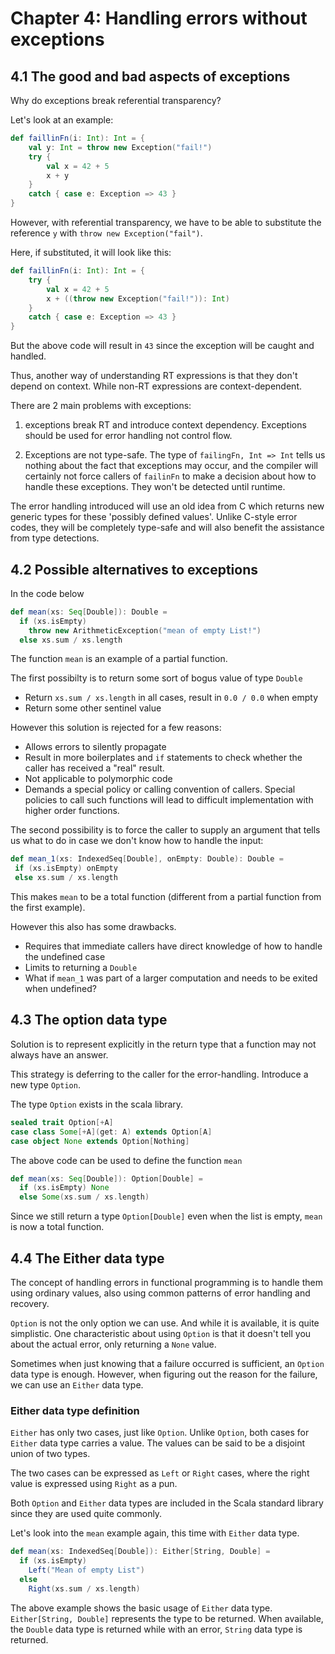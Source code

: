 # Chapter 4: Handling errors without exceptions

## 4.1 The good and bad aspects of exceptions

Why do exceptions break referential transparency?

Let's look at an example:

```scala
def faillinFn(i: Int): Int = {
    val y: Int = throw new Exception("fail!")
    try {
        val x = 42 + 5
        x + y
    }
    catch { case e: Exception => 43 }
}
```

However, with referential transparency, we have to be able to substitute the reference `y` with `throw new Exception("fail")`.

Here, if substituted, it will look like this:

```scala
def faillinFn(i: Int): Int = {
    try {
        val x = 42 + 5
        x + ((throw new Exception("fail!")): Int)
    }
    catch { case e: Exception => 43 }
}
```

But the above code will result in `43` since the exception will be caught and handled.

Thus, another way of understanding RT expressions is that they don't depend on context. While non-RT expressions are context-dependent.

There are 2 main problems with exceptions:

1. exceptions break RT and introduce context dependency. Exceptions should be used for error handling not control flow.

2. Exceptions are not type-safe. The type of `failingFn, Int => Int` tells us nothing about the fact that exceptions may occur, and the compiler will certainly not force callers of `failinFn` to make a decision about how to handle these exceptions. They won't be detected until runtime.

The error handling introduced will use an old idea from C which returns new generic types for these 'possibly defined values'. Unlike C-style error codes, they will be completely type-safe and will also benefit the assistance from type detections.

## 4.2 Possible alternatives to exceptions

In the code below

```scala
def mean(xs: Seq[Double]): Double = 
  if (xs.isEmpty)
    throw new ArithmeticException("mean of empty List!")
  else xs.sum / xs.length
```

The function `mean` is an example of a partial function. 

The first possibilty is to return some sort of bogus value of type `Double`
- Return `xs.sum / xs.length` in all cases, result in `0.0 / 0.0` when empty
- Return some other sentinel value

However this solution is rejected for a few reasons:
 - Allows errors to silently propagate
 - Result in more boilerplates and `if` statements to check whether the caller has received a "real" result.
 - Not applicable to polymorphic code
 - Demands a special policy or calling convention of callers. Special policies to call such functions will lead to difficult implementation with higher order functions.

 The second possibility is to force the caller to supply an argument that tells us what to do in case we don't know how to handle the input:

 ```scala
 def mean_1(xs: IndexedSeq[Double], onEmpty: Double): Double =
  if (xs.isEmpty) onEmpty
  else xs.sum / xs.length
```

This makes `mean` to be a total function (different from a partial function from the first example). 

However this also has some drawbacks.
 - Requires that immediate callers have direct knowledge of how to handle the undefined case
 - Limits to returning a `Double`
 - What if `mean_1` was part of a larger computation and needs to be exited when undefined?

## 4.3 The option data type

Solution is to represent explicitly in the return type that a function may not always have an answer.

This strategy is deferring to the caller for the error-handling. Introduce a new type `Option`. 

The type `Option` exists in the scala library.

```scala
sealed trait Option[+A]
case class Some[+A](get: A) extends Option[A]
case object None extends Option[Nothing]
```

The above code can be used to define the function `mean`

```scala
def mean(xs: Seq[Double]): Option[Double] =
  if (xs.isEmpty) None
  else Some(xs.sum / xs.length)
```

Since we still return a type `Option[Double]` even when the list is empty, `mean` is now a total function. 

## 4.4 The Either data type

The concept of handling errors in functional programming is to handle them using ordinary values, also using common patterns of error handling and recovery.

`Option` is not the only option we can use. And while it is available, it is quite simplistic. One characteristic about using `Option` is that it doesn't tell you about the actual error, only returning a `None` value.

Sometimes when just knowing that a failure occurred is sufficient, an `Option` data type is enough. However, when figuring out the reason for the failure, we can use an `Either` data type.

### Either data type definition

`Either` has only two cases, just like `Option`. Unlike `Option`, both cases for `Either` data type carries a value. The values can be said to be a disjoint union of two types.

The two cases can be expressed as `Left` or `Right` cases, where the right value is expressed using `Right` as a pun.

Both `Option` and `Either` data types are included in the Scala standard library since they are used quite commonly.

Let's look into the `mean` example again, this time with `Either` data type.

```scala
def mean(xs: IndexedSeq[Double]): Either[String, Double] =
  if (xs.isEmpty)
    Left("Mean of empty List")
  else
    Right(xs.sum / xs.length)
```

The above example shows the basic usage of `Either` data type. `Either[String, Double]` represents the type to be returned. When available, the `Double` data type is returned while with an error, `String` data type is returned.


